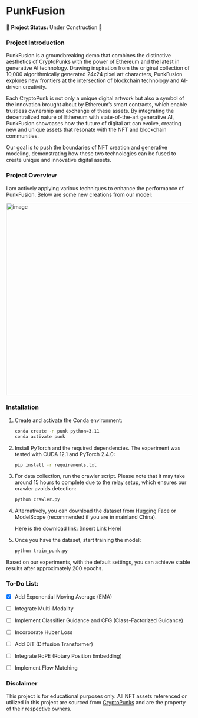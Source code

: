 # PunkFusion

🚧 **Project Status:** Under Construction 🚧

### Project Introduction

PunkFusion is a groundbreaking demo that combines the distinctive aesthetics of CryptoPunks with the power of Ethereum and the latest in generative AI technology. Drawing inspiration from the original collection of 10,000 algorithmically generated 24x24 pixel art characters, PunkFusion explores new frontiers at the intersection of blockchain technology and AI-driven creativity.

Each CryptoPunk is not only a unique digital artwork but also a symbol of the innovation brought about by Ethereum’s smart contracts, which enable trustless ownership and exchange of these assets. By integrating the decentralized nature of Ethereum with state-of-the-art generative AI, PunkFusion showcases how the future of digital art can evolve, creating new and unique assets that resonate with the NFT and blockchain communities.

Our goal is to push the boundaries of NFT creation and generative modeling, demonstrating how these two technologies can be fused to create unique and innovative digital assets.

### Project Overview

I am actively applying various techniques to enhance the performance of PunkFusion. Below are some new creations from our model:

<img width="521" alt="image" src="https://github.com/user-attachments/assets/9e280f49-4fb8-4a7f-83d5-dcc19ccbb900">


### Installation

1. Create and activate the Conda environment:

   ```bash
   conda create -n punk python=3.11
   conda activate punk

2. Install PyTorch and the required dependencies. The experiment was tested with CUDA 12.1 and PyTorch 2.4.0:

   ```bash
   pip install -r requirements.txt

3. For data collection, run the crawler script. Please note that it may take around 15 hours to complete due to the relay setup, which ensures our crawler avoids detection:

   ```bash
   python crawler.py

4. Alternatively, you can download the dataset from Hugging Face or ModelScope (recommended if you are in mainland China).

   
   Here is the download link: [Insert Link Here]

6. Once you have the dataset, start training the model:

   ```bash
   python train_punk.py

Based on our experiments, with the default settings, you can achieve stable results after approximately 200 epochs.

### To-Do List:
- [x] Add Exponential Moving Average (EMA)
- [ ] Integrate Multi-Modality
- [ ] Implement Classifier Guidance and CFG (Class-Factorized Guidance)
- [ ] Incorporate Huber Loss
- [ ] Add DiT (Diffusion Transformer)
- [ ] Integrate RoPE (Rotary Position Embedding)
- [ ] Implement Flow Matching


### Disclaimer

This project is for educational purposes only. All NFT assets referenced or utilized in this project are sourced from [CryptoPunks](https://cryptopunks.app/) and are the property of their respective owners.
